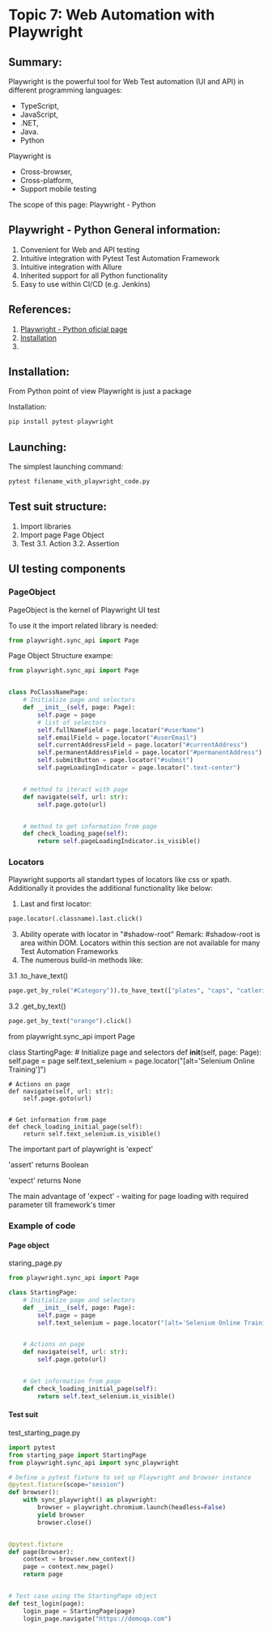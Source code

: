 # Topic 7: Web Automation with Playwright


## Summary:

Playwright is the powerful tool for Web Test automation (UI and API) in different programming languages:
- TypeScript, 
- JavaScript,
- .NET,
- Java.
- Python

Playwright is 
- Cross-browser,
- Cross-platform,
- Support mobile testing

The scope of this page: Playwright - Python


## Playwright - Python General information:

1. Convenient for Web and API testing
2. Intuitive integration with Pytest Test Automation Framework
3. Intuitive integration with Allure
4. Inherited  support for all Python functionality
5. Easy to use within CI/CD (e.g. Jenkins)


## References:

1. [Playwright - Python oficial page](https://playwright.dev/python/)
2. [Installation](https://playwright.dev/python/docs/intro)
3. 


## Installation:

From Python point of view Playwright is just a package

Installation: 
```python
pip install pytest-playwright
```


## Launching:

The simplest launching command: 
```python
pytest filename_with_playwright_code.py
```


## Test suit structure:

1. Import libraries
2. Import page Page Object
3. Test
3.1. Action
3.2. Assertion



## UI testing components


### PageObject

PageObject is the kernel of Playwright UI test

To use it the import related library is needed: 
```python
from playwright.sync_api import Page
```
Page Object Structure exampe: 
```python
from playwright.sync_api import Page


class PoClassNamePage:
    # Initialize page and selectors
    def __init__(self, page: Page):
        self.page = page
        # list of selectors
        self.fullNameField = page.locator("#userName")
        self.emailField = page.locator("#userEmail")
        self.currentAddressField = page.locator("#currentAddress")
        self.permanentAddressField = page.locator("#permanentAddress")
        self.submitButton = page.locator("#submit")
        self.pageLoadingIndicator = page.locator(".text-center")


    # method to iteract with page
    def navigate(self, url: str):
        self.page.goto(url)


    # method to get information from page
    def check_loading_page(self):
        return self.pageLoadingIndicator.is_visible()
```

### Locators

Playwright supports all standart types of locators like css or xpath. Additionally it provides the additional functionality like below:
1. Last and first locator:

```python
page.locator(.classname).last.click()
```

3. Ability operate with locator in "#shadow-root"
Remark: #shadow-root is area within DOM. Locators within this section are not available for many Test Automation Frameworks
4. The numerous build-in methods like:
   
3.1
   .to_have_text()

```python
page.get_by_role("#Category")).to_have_text(["plates", "caps", "catleriese"])
```

3.2
   .get_by_text()
```python
page.get_by_text("orange").click()
```

from playwright.sync_api import Page

class StartingPage:
    # Initialize page and selectors
    def __init__(self, page: Page):
        self.page = page
        self.text_selenium = page.locator("[alt='Selenium Online Training']")


    # Actions on page
    def navigate(self, url: str):
        self.page.goto(url)


    # Get information from page
    def check_loading_initial_page(self):
        return self.text_selenium.is_visible()

The important part of playwright is 'expect'

'assert' returns Boolean

'expect' returns None

The main advantage of 'expect' - waiting for page loading with required parameter till framework's timer

### Example of code

#### Page object
staring_page.py
```python
from playwright.sync_api import Page

class StartingPage:
    # Initialize page and selectors
    def __init__(self, page: Page):
        self.page = page
        self.text_selenium = page.locator("[alt='Selenium Online Training']")


    # Actions on page
    def navigate(self, url: str):
        self.page.goto(url)


    # Get information from page
    def check_loading_initial_page(self):
        return self.text_selenium.is_visible()
```
#### Test suit

test_starting_page.py
```python
import pytest
from starting_page import StartingPage
from playwright.sync_api import sync_playwright

# Define a pytest fixture to set up Playwright and browser instance
@pytest.fixture(scope="session")
def browser():
    with sync_playwright() as playwright:
        browser = playwright.chromium.launch(headless=False)
        yield browser
        browser.close()


@pytest.fixture
def page(browser):
    context = browser.new_context()
    page = context.new_page()
    return page


# Test case using the StartingPage object
def test_login(page):
    login_page = StartingPage(page)
    login_page.navigate("https://demoqa.com")

